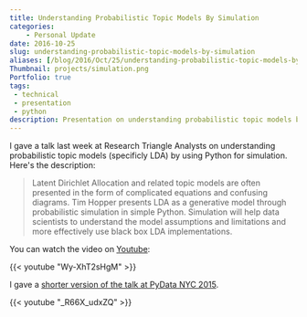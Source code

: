 ```yaml
---
title: Understanding Probabilistic Topic Models By Simulation
categories:
    - Personal Update
date: 2016-10-25
slug: understanding-probabilistic-topic-models-by-simulation
aliases: [/blog/2016/Oct/25/understanding-probabilistic-topic-models-by-simulation/]
Thumbnail: projects/simulation.png
Portfolio: true
tags:
 - technical
 - presentation
 - python
description: Presentation on understanding probabilistic topic models by simulating the generative model
---
```




I gave a talk last week at Research Triangle Analysts on understanding probabilistic topic models (specificly LDA) by using Python for simulation. Here's the description:

> Latent Dirichlet Allocation and related topic models are often presented in the form of complicated equations and confusing diagrams. Tim Hopper presents LDA as a generative model through probabilistic simulation in simple Python. Simulation will help data scientists to understand the model assumptions and limitations and more effectively use black box LDA implementations.


You can watch the video on [Youtube](https://www.youtube.com/watch?v=Wy-XhT2sHgM&feature=youtu.be):

{{< youtube "Wy-XhT2sHgM" >}}

I gave a [shorter version of the talk at PyData NYC 2015](https://www.youtube.com/watch?v=_R66X_udxZQ).

{{< youtube "_R66X_udxZQ" >}}
